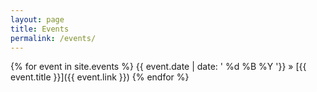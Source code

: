 ```yaml
---
layout: page
title: Events
permalink: /events/
---
```


{% for event in site.events %}
  {{ event.date | date: ' %d %B %Y '}} &raquo; [{{ event.title }}]({{ event.link }})
{% endfor %}
